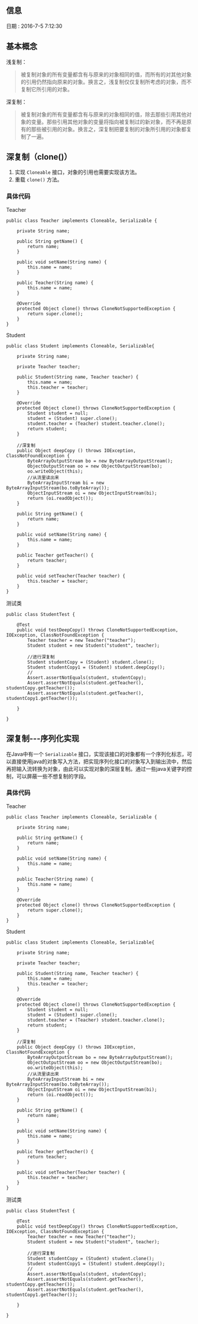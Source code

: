 ## 信息
日期 : 2016-7-5 7:12:30

## 基本概念
浅复制：
> 被复制对象的所有变量都含有与原来的对象相同的值，而所有的对其他对象的引用仍然指向原来的对象。换言之，浅复制仅仅复制所考虑的对象，而不复制它所引用的对象。

深复制：
> 被复制对象的所有变量都含有与原来的对象相同的值，除去那些引用其他对象的变量。那些引用其他对象的变量将指向被复制过的新对象，而不再是原有的那些被引用的对象。换言之，深复制把要复制的对象所引用的对象都复制了一遍。

## 深复制（clone()）
1. 实现 `Cloneable` 接口，对象的引用也需要实现该方法。
2. 重载 `clone()` 方法。
### 具体代码

Teacher  

	public class Teacher implements Cloneable, Serializable {
	
	    private String name;
	
	    public String getName() {
	        return name;
	    }
	
	    public void setName(String name) {
	        this.name = name;
	    }
	
	    public Teacher(String name) {
	        this.name = name;
	    }
	
	    @Override
	    protected Object clone() throws CloneNotSupportedException {
	        return super.clone();
	    }
	}


Student


	public class Student implements Cloneable, Serializable{
	
	    private String name;
	
	    private Teacher teacher;
	
	    public Student(String name, Teacher teacher) {
	        this.name = name;
	        this.teacher = teacher;
	    }
	
	    @Override
	    protected Object clone() throws CloneNotSupportedException {
	        Student student = null;
	        student = (Student) super.clone();
	        student.teacher = (Teacher) student.teacher.clone();
	        return student;
	    }
	
	    //深复制
	    public Object deepCopy () throws IOException, ClassNotFoundException {
	        ByteArrayOutputStream bo = new ByteArrayOutputStream();
	        ObjectOutputStream oo = new ObjectOutputStream(bo);
	        oo.writeObject(this);
	        //从流里读出来
	        ByteArrayInputStream bi = new ByteArrayInputStream(bo.toByteArray());
	        ObjectInputStream oi = new ObjectInputStream(bi);
	        return (oi.readObject());
	    }
	
	    public String getName() {
	        return name;
	    }
	
	    public void setName(String name) {
	        this.name = name;
	    }
	
	    public Teacher getTeacher() {
	        return teacher;
	    }
	
	    public void setTeacher(Teacher teacher) {
	        this.teacher = teacher;
	    }
	}

测试类


	
	public class StudentTest {
	
	    @Test
	    public void testDeepCopy() throws CloneNotSupportedException, IOException, ClassNotFoundException {
	        Teacher teacher = new Teacher("teacher");
	        Student student = new Student("student", teacher);
	
	        //进行深复制
	        Student studentCopy = (Student) student.clone();
	        Student studentCopy1 = (Student) student.deepCopy();
	        //
	        Assert.assertNotEquals(student, studentCopy);
	        Assert.assertNotEquals(student.getTeacher(), studentCopy.getTeacher());
	        Assert.assertNotEquals(student.getTeacher(), studentCopy1.getTeacher());
	
	    }
	
	}


## 深复制---序列化实现

在Java中有一个 `Serializable` 接口，实现该接口的对象都有一个序列化标志，可以直接使用java的对象写入方法，把实现序列化接口的对象写入到输出流中，然后再把输入流转换为对象，由此可以实现对象的深层复制。通过一些java关键字的控制，可以屏蔽一些不想复制的字段。

### 具体代码

Teacher

	public class Teacher implements Cloneable, Serializable {
	
	    private String name;
	
	    public String getName() {
	        return name;
	    }
	
	    public void setName(String name) {
	        this.name = name;
	    }
	
	    public Teacher(String name) {
	        this.name = name;
	    }
	
	    @Override
	    protected Object clone() throws CloneNotSupportedException {
	        return super.clone();
	    }
	}

Student

	
	public class Student implements Cloneable, Serializable{
	
	    private String name;
	
	    private Teacher teacher;
	
	    public Student(String name, Teacher teacher) {
	        this.name = name;
	        this.teacher = teacher;
	    }
	
	    @Override
	    protected Object clone() throws CloneNotSupportedException {
	        Student student = null;
	        student = (Student) super.clone();
	        student.teacher = (Teacher) student.teacher.clone();
	        return student;
	    }
	
	    //深复制
	    public Object deepCopy () throws IOException, ClassNotFoundException {
	        ByteArrayOutputStream bo = new ByteArrayOutputStream();
	        ObjectOutputStream oo = new ObjectOutputStream(bo);
	        oo.writeObject(this);
	        //从流里读出来
	        ByteArrayInputStream bi = new ByteArrayInputStream(bo.toByteArray());
	        ObjectInputStream oi = new ObjectInputStream(bi);
	        return (oi.readObject());
	    }
	
	    public String getName() {
	        return name;
	    }
	
	    public void setName(String name) {
	        this.name = name;
	    }
	
	    public Teacher getTeacher() {
	        return teacher;
	    }
	
	    public void setTeacher(Teacher teacher) {
	        this.teacher = teacher;
	    }
	}

测试类



	public class StudentTest {
	
	    @Test
	    public void testDeepCopy() throws CloneNotSupportedException, IOException, ClassNotFoundException {
	        Teacher teacher = new Teacher("teacher");
	        Student student = new Student("student", teacher);
	
	        //进行深复制
	        Student studentCopy = (Student) student.clone();
	        Student studentCopy1 = (Student) student.deepCopy();
	        //
	        Assert.assertNotEquals(student, studentCopy);
	        Assert.assertNotEquals(student.getTeacher(), studentCopy.getTeacher());
	        Assert.assertNotEquals(student.getTeacher(), studentCopy1.getTeacher());
	
	    }
	
	}
